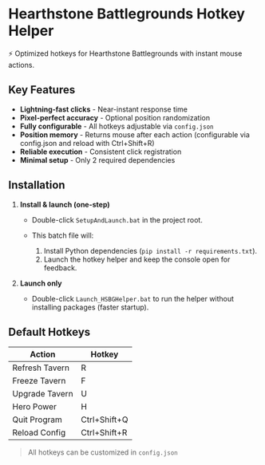 # Hearthstone Battlegrounds Hotkey Helper

⚡ Optimized hotkeys for Hearthstone Battlegrounds with instant mouse actions.

## Key Features

* **Lightning-fast clicks** - Near-instant response time
* **Pixel-perfect accuracy** - Optional position randomization
* **Fully configurable** - All hotkeys adjustable via `config.json`
* **Position memory** - Returns mouse after each action (configurable via config.json and reload with Ctrl+Shift+R)
* **Reliable execution** - Consistent click registration
* **Minimal setup** - Only 2 required dependencies

## Installation

1. **Install & launch (one-step)**

   * Double-click `SetupAndLaunch.bat` in the project root.
   * This batch file will:

     1. Install Python dependencies (`pip install -r requirements.txt`).
     2. Launch the hotkey helper and keep the console open for feedback.

2. **Launch only**

   * Double-click `Launch_HSBGHelper.bat` to run the helper without installing packages (faster startup).

## Default Hotkeys

| Action         | Hotkey       |
| -------------- | ------------ |
| Refresh Tavern | R            |
| Freeze Tavern  | F            |
| Upgrade Tavern | U            |
| Hero Power     | H            |
| Quit Program   | Ctrl+Shift+Q |
| Reload Config  | Ctrl+Shift+R |

> All hotkeys can be customized in `config.json`
